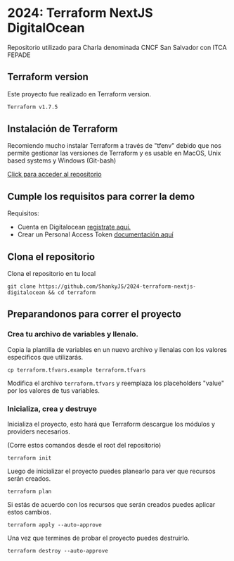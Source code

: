 # 2024: Terraform NextJS DigitalOcean
Repositorio utilizado para Charla denominada CNCF San Salvador con ITCA FEPADE

## Terraform version

Este proyecto fue realizado en Terraform version.

````bash
Terraform v1.7.5
````

## Instalación de Terraform

Recomiendo mucho instalar Terraform a través de "tfenv" debido que nos permite gestionar las versiones de Terraform y es usable en MacOS, Unix based systems y Windows (Git-bash)

[Click para acceder al repositorio](https://github.com/tfutils/tfenv)

## Cumple los requisitos para correr la demo

Requisitos:

- Cuenta en Digitalocean [registrate aquí.](m.do.co/c/e3c4799e0fa4)
- Crear un Personal Access Token [documentación aquí](www.digitalocean.com/docs/apis-clis/api/create-personal-access-token/)

## Clona el repositorio

Clona el repositorio en tu local

````
git clone https://github.com/ShankyJS/2024-terraform-nextjs-digitalocean && cd terraform
````

## Preparandonos para correr el proyecto

### Crea tu archivo de variables y llenalo.

Copia la plantilla de variables en un nuevo archivo y llenalas con los valores especificos que utilizarás.

````
cp terraform.tfvars.example terraform.tfvars
````

Modifica el archivo ``terraform.tfvars`` y reemplaza los placeholders "value" por los valores de tus variables.

### Inicializa, crea y destruye

Inicializa el proyecto, esto hará que Terraform descargue los módulos y providers necesarios.

(Corre estos comandos desde el root del repositorio)

````
terraform init
````

Luego de inicializar el proyecto puedes planearlo para ver que recursos serán creados.

````
terraform plan
````

Si estás de acuerdo con los recursos que serán creados puedes aplicar estos cambios.

````
terraform apply --auto-approve
````

Una vez que termines de probar el proyecto puedes destruirlo.

````
terraform destroy --auto-approve
````